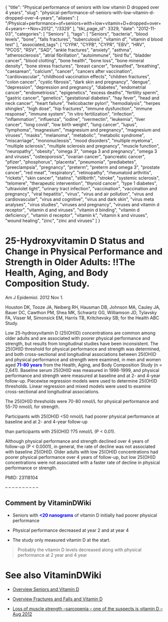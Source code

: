 {
    "title": "Physical performance of seniors with low vitamin D dropped over 4 years",
    "slug": "physical-performance-of-seniors-with-low-vitamin-d-dropped-over-4-years",
    "aliases": [
        "/Physical+performance+of+seniors+with+low+vitamin+D+dropped+over+4+years+-+Nov+2012",
        "/3329"
    ],
    "tiki_page_id": 3329,
    "date": "2012-11-03",
    "categories": [
        "Seniors"
    ],
    "tags": [
        "Seniors",
        "bacteria",
        "blood levels",
        "bone",
        "falls fractures",
        "tuberculosis",
        "vitamin d",
        "vitamin d blood test"
    ],
    "associated_tags": [
        "CYPA",
        "CYPB",
        "CYPR",
        "EBV",
        "HRV",
        "PCOS",
        "RSV",
        "SAD",
        "ankle fractures",
        "anxiety",
        "asthma",
        "atherosclerosis",
        "atrial fibrillation",
        "autoimmune",
        "bird flu",
        "bladder cancer",
        "blood clotting",
        "bone health",
        "bone loss",
        "bone mineral density",
        "bone stress fractures",
        "breast cancer",
        "breastfed",
        "breathing",
        "caesarean",
        "calcium",
        "cancer",
        "cancers after vaccination",
        "cardiovascular",
        "childhood vaccination effects",
        "children fractures",
        "colon cancer",
        "cystic fibrosis",
        "dark skin and pregnancy",
        "dengue",
        "depression",
        "depression and pregnancy",
        "diabetes",
        "endometrial cancer",
        "endometriosis",
        "epigenetics",
        "excess deaths",
        "fertility sperm",
        "gastric cancer",
        "genetics",
        "gestational diabetes",
        "hay fever",
        "head and neck cancer",
        "heart failure",
        "helicobacter pylori",
        "hemodialysis",
        "herpes shingles",
        "high dose",
        "hip fractures",
        "immune dysfunction",
        "immune response",
        "immune system",
        "in vitro fertilization",
        "infection",
        "inflammation",
        "influenza",
        "iodine",
        "ivermectin",
        "leukemia",
        "liver cancer",
        "long covid",
        "low birth weight",
        "lung cancer",
        "lupus",
        "lymphoma",
        "magnesium",
        "magnesium and pregnancy",
        "magnesium and viruses",
        "masks",
        "melanoma",
        "metabolic",
        "metabolic syndrome",
        "miscarriage",
        "mononucleosis",
        "mood disorders",
        "multiple myeloma",
        "multiple sclerosis",
        "multiple sclerosis and pregnancy",
        "muscle function",
        "neuropathy",
        "obesity",
        "omega 3",
        "omega 3 and pregnancy",
        "omega 3 and viruses",
        "osteoporosis",
        "ovarian cancer",
        "pancreatic cancer",
        "pfizer",
        "phosphorus",
        "placenta",
        "pneumonia",
        "prediabetes",
        "preeclampsia",
        "pregnancy",
        "preterm",
        "preterm and omega 3",
        "prostate cancer",
        "red meat",
        "respiratory",
        "retinopathy",
        "rheumatoid arthritis",
        "rickets",
        "skin cancer",
        "statins",
        "stillbirth",
        "stroke",
        "systemic sclerosis",
        "telomere",
        "therapeutic intervention",
        "thyroid cancer",
        "type 1 diabetes",
        "ultraviolet light",
        "urinary tract infection",
        "vaccination",
        "vaccination and pregnancy",
        "viral hepatitis",
        "virus",
        "virus and air pollution",
        "virus and cardiovascular",
        "virus and cognitive",
        "virus and dark skin",
        "virus meta analyses",
        "virus studies",
        "viruses and pregnancy",
        "viruses and vitamin d receptor",
        "vitamin d and viruses",
        "vitamin d binding",
        "vitamin d deficiency",
        "vitamin d receptor",
        "vitamin k",
        "vitamin k and viruses",
        "wound healing",
        "zinc",
        "zinc and viruses"
    ]
}


# 25-Hydroxyvitamin D Status and Change in Physical Performance and Strength in Older Adults: !!The Health, Aging, and Body Composition Study.

Am J Epidemiol. 2012 Nov 1. 

Houston DK, Tooze JA, Neiberg RH, Hausman DB, Johnson MA, Cauley JA, Bauer DC, Cawthon PM, Shea MK, Schwartz GG, Williamson JD, Tylavsky FA, Visser M, Simonsick EM, Harris TB, Kritchevsky SB; for the Health ABC Study.

Low 25-hydroxyvitamin D (25(OH)D) concentrations are common among older adults and are associated with poorer physical performance and strength, but results from longitudinal studies have been inconsistent. The 25(OH)D threshold for physical performance and strength was determined, and both cross-sectional and longitudinal associations between 25(OH)D and physical performance and strength were examined, in men and women aged **<span style="color:#00F;">71-80 years</span>**  from the Health, Aging, and Body Composition Study (n = 2,641). Baseline serum 25(OH)D was measured in 1998-1999, and physical performance and strength were measured at baseline and at 2- and 4-year follow-up. Piecewise regression models were used to determine 25(OH)D thresholds. Linear regression and mixed models were used to examine cross-sectional and longitudinal associations. 

The 25(OH)D thresholds were 70-80 nmol/L for physical performance and 55-70 nmol/L for strength. 

Participants with 25(OH)D <50 nmol/L had poorer physical performance at baseline and at 2- and 4-year follow-up 

than participants with 25(OH)D ?75 nmol/L (P < 0.01). 

Although physical performance and strength declined over 4 years of follow-up (P < 0.0001), in general, the rate of decline was not associated with baseline 25(OH)D. Older adults with low 25(OH)D concentrations had poorer physical performance over 4 years of follow-up, but low 25(OH)D concentrations were not associated with a faster rate of decline in physical performance or strength.

PMID: 23118104

– – – – – – – – – – 

## Comment by VitaminDWiki

* Seniors with  **<span style="color:#00F;"><20 nanograms</span>**  of vitamin D initially had poorer physical performance

* Physical performance decreased at year 2 and at year 4

* The study only measured vitamin D at the start. 

> Probably the vitamin D levels decreased along with physical performance at 2 year and 4 year

# See also VitaminDWiki

* [Overview Seniors and Vitamin D](/tags/overview-seniors-and-vitamin-d.html)

* [Overview Fractures and Falls and Vitamin D](/tags/overview-fractures-and-falls-and-vitamin-d.html)

* [Loss of muscle strength –sarcopenia – one of the suspects is vitamin D – Aug 2012](/posts/loss-of-muscle-strength-sarcopenia-one-of-the-suspects-is-vitamin-d)